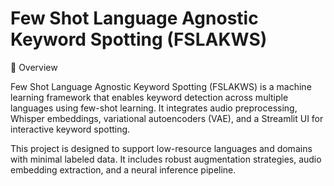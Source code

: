# Few Shot Language Agnostic Keyword Spotting (FSLAKWS)

🧠 Overview

Few Shot Language Agnostic Keyword Spotting (FSLAKWS) is a machine learning framework that enables keyword detection across multiple languages using few-shot learning. It integrates audio preprocessing, Whisper embeddings, variational autoencoders (VAE), and a Streamlit UI for interactive keyword spotting.

This project is designed to support low-resource languages and domains with minimal labeled data. It includes robust augmentation strategies, audio embedding extraction, and a neural inference pipeline.



